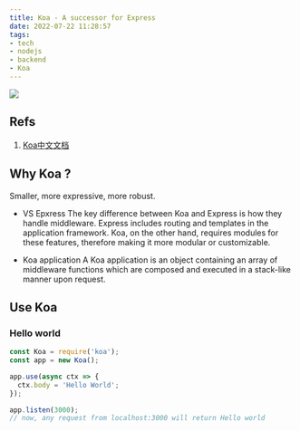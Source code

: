 ```yaml
---
title: Koa - A successor for Express
date: 2022-07-22 11:28:57
tags:
- tech
- nodejs
- backend
- Koa
---
```

![](/images/koa.jpeg)
## Refs
1. [Koa中文文档](http://koajs.cn/)

## Why Koa ?
Smaller, more expressive, more robust.
- VS Epxress
The key difference between Koa and Express is how they handle middleware. Express includes routing and templates in the application framework. Koa, on the other hand, requires modules for these features, therefore making it more modular or customizable. 

- Koa application
A Koa application is an object containing an array of middleware functions which are composed and executed in a stack-like manner upon request.

## Use Koa
### Hello world 
``` js
const Koa = require('koa');
const app = new Koa();

app.use(async ctx => {
  ctx.body = 'Hello World';
});

app.listen(3000);
// now, any request from localhost:3000 will return Hello world
```

